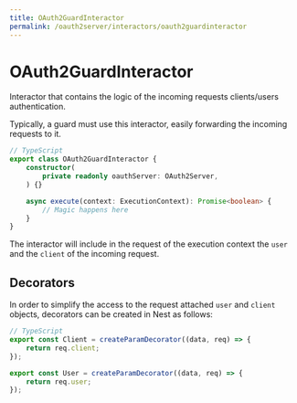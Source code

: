 ```yaml
---
title: OAuth2GuardInteractor
permalink: /oauth2server/interactors/oauth2guardinteractor
---
```


# OAuth2GuardInteractor

Interactor that contains the logic of the incoming requests clients/users authentication.

Typically, a guard must use this interactor, easily forwarding the incoming requests to it.

```typescript
// TypeScript
export class OAuth2GuardInteractor {
    constructor(
        private readonly oauthServer: OAuth2Server,
    ) {}

    async execute(context: ExecutionContext): Promise<boolean> {
        // Magic happens here
    }
}
```

The interactor will include in the request of the execution context the `user` and the `client` of the incoming request.

## Decorators

In order to simplify the access to the request attached `user` and `client` objects, decorators can be created in Nest as follows:

```typescript
// TypeScript
export const Client = createParamDecorator((data, req) => {
    return req.client;
});

export const User = createParamDecorator((data, req) => {
    return req.user;
});
```
